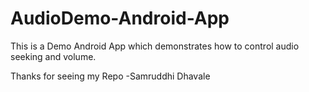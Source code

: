 # AudioDemo-Android-App

This is a Demo Android App which demonstrates how to control audio seeking and volume.

Thanks for seeing my Repo
-Samruddhi Dhavale
